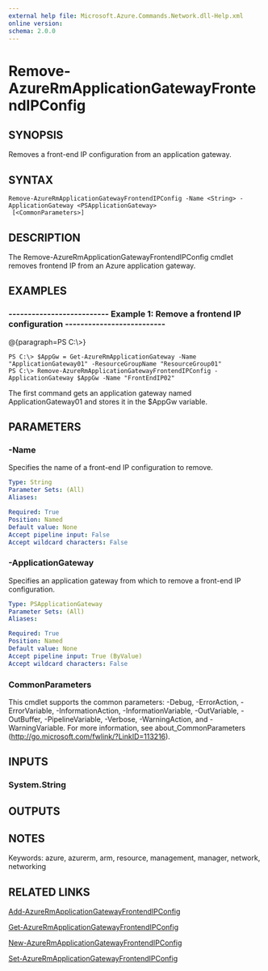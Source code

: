 ```yaml
---
external help file: Microsoft.Azure.Commands.Network.dll-Help.xml
online version: 
schema: 2.0.0
---
```


# Remove-AzureRmApplicationGatewayFrontendIPConfig

## SYNOPSIS
Removes a front-end IP configuration from an application gateway.

## SYNTAX

```
Remove-AzureRmApplicationGatewayFrontendIPConfig -Name <String> -ApplicationGateway <PSApplicationGateway>
 [<CommonParameters>]
```

## DESCRIPTION
The Remove-AzureRmApplicationGatewayFrontendIPConfig cmdlet removes frontend IP from an Azure application gateway.

## EXAMPLES

### --------------------------  Example 1: Remove a frontend IP configuration  --------------------------
@{paragraph=PS C:\\\>}





```
PS C:\> $AppGw = Get-AzureRmApplicationGateway -Name "ApplicationGateway01" -ResourceGroupName "ResourceGroup01"
PS C:\> Remove-AzureRmApplicationGatewayFrontendIPConfig -ApplicationGateway $AppGw -Name "FrontEndIP02"
```

The first command gets an application gateway named ApplicationGateway01 and stores it in the $AppGw variable.

## PARAMETERS

### -Name
Specifies the name of a front-end IP configuration to remove.

```yaml
Type: String
Parameter Sets: (All)
Aliases: 

Required: True
Position: Named
Default value: None
Accept pipeline input: False
Accept wildcard characters: False
```

### -ApplicationGateway
Specifies an application gateway from which to remove a front-end IP configuration.

```yaml
Type: PSApplicationGateway
Parameter Sets: (All)
Aliases: 

Required: True
Position: Named
Default value: None
Accept pipeline input: True (ByValue)
Accept wildcard characters: False
```

### CommonParameters
This cmdlet supports the common parameters: -Debug, -ErrorAction, -ErrorVariable, -InformationAction, -InformationVariable, -OutVariable, -OutBuffer, -PipelineVariable, -Verbose, -WarningAction, and -WarningVariable. For more information, see about_CommonParameters (http://go.microsoft.com/fwlink/?LinkID=113216).

## INPUTS

### System.String

## OUTPUTS

## NOTES
Keywords: azure, azurerm, arm, resource, management, manager, network, networking

## RELATED LINKS

[Add-AzureRmApplicationGatewayFrontendIPConfig]()

[Get-AzureRmApplicationGatewayFrontendIPConfig]()

[New-AzureRmApplicationGatewayFrontendIPConfig]()

[Set-AzureRmApplicationGatewayFrontendIPConfig]()

